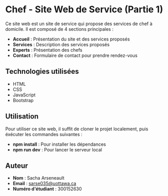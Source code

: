 # Chef - Site Web de Service (Partie 1)

Ce site web est un site de service qui propose des services de chef à domicile. Il est composé de 4 sections principales :

- **Accueil** : Présentation du site et des services proposés
- **Services** : Description des services proposés
- **Experts** : Présentation des chefs
- **Contact** : Formulaire de contact pour prendre rendez-vous

## Technologies utilisées

- HTML
- CSS
- JavaScript
- Bootstrap

## Utilisation

Pour utiliser ce site web, il suffit de cloner le projet localement, puis éxécuter les commandes suivantes :

- **npm install** : Pour installer les dépendances
- **npm run dev** : Pour lancer le serveur local

## Auteur

- **Nom** : Sacha Arseneault
- **Email** : sarse035@uottawa.ca
- **Numéro d'étudiant** : 300152630
